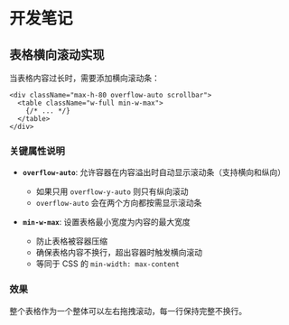 # 开发笔记

## 表格横向滚动实现

当表格内容过长时，需要添加横向滚动条：

```tsx
<div className="max-h-80 overflow-auto scrollbar">
  <table className="w-full min-w-max">
    {/* ... */}
  </table>
</div>
```

### 关键属性说明

- **`overflow-auto`**: 允许容器在内容溢出时自动显示滚动条（支持横向和纵向）
  - 如果只用 `overflow-y-auto` 则只有纵向滚动
  - `overflow-auto` 会在两个方向都按需显示滚动条

- **`min-w-max`**: 设置表格最小宽度为内容的最大宽度
  - 防止表格被容器压缩
  - 确保表格内容不换行，超出容器时触发横向滚动
  - 等同于 CSS 的 `min-width: max-content`

### 效果
整个表格作为一个整体可以左右拖拽滚动，每一行保持完整不换行。
